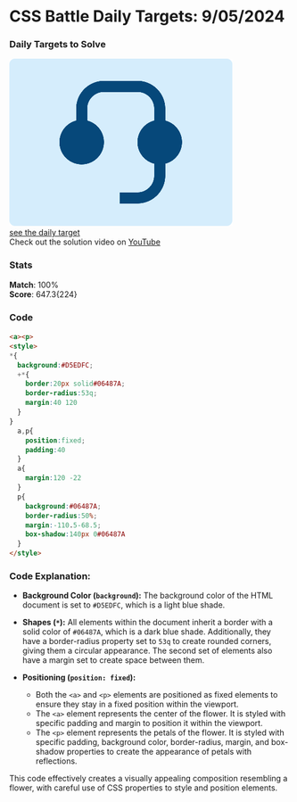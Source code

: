# CSS Battle Daily Targets: 9/05/2024

### Daily Targets to Solve

![picture of daily target](./images/09.png)  
[see the daily target](https://cssbattle.dev/play/4EW0nx4T7MHbqkCabzPk)  
Check out the solution video on [YouTube](https://www.youtube.com/watch?v=QYPFWf0Jfeo)

### Stats

**Match**: 100%  
**Score**: 647.3{224}

### Code

```html
<a><p>
<style>
*{
  background:#D5EDFC;
  +*{
    border:20px solid#06487A;
    border-radius:53q;
    margin:40 120
  }
}
  a,p{
    position:fixed;
    padding:40
  }
  a{
    margin:120 -22
  }
  p{
    background:#06487A;
    border-radius:50%;
    margin:-110.5-68.5;
    box-shadow:140px 0#06487A
  }
</style>
```

### Code Explanation:

- **Background Color (`background`):** The background color of the HTML document is set to `#D5EDFC`, which is a light blue shade.

- **Shapes (`*`):** All elements within the document inherit a border with a solid color of `#06487A`, which is a dark blue shade. Additionally, they have a border-radius property set to `53q` to create rounded corners, giving them a circular appearance. The second set of elements also have a margin set to create space between them.

- **Positioning (`position: fixed`):** 
  - Both the `<a>` and `<p>` elements are positioned as fixed elements to ensure they stay in a fixed position within the viewport.
  - The `<a>` element represents the center of the flower. It is styled with specific padding and margin to position it within the viewport.
  - The `<p>` element represents the petals of the flower. It is styled with specific padding, background color, border-radius, margin, and box-shadow properties to create the appearance of petals with reflections.

This code effectively creates a visually appealing composition resembling a flower, with careful use of CSS properties to style and position elements.
